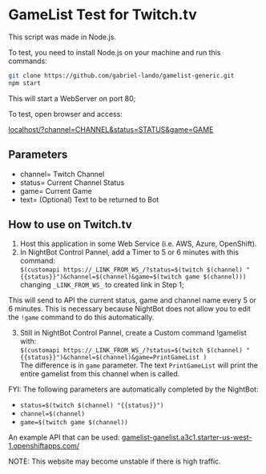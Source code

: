 # GameList Test for Twitch.tv

This script was made in Node.js.

To test, you need to install Node.js on your machine and run this commands:

```bash
git clone https://github.com/gabriel-lando/gamelist-generic.git
npm start
```

This will start a WebServer on port 80;

To test, open browser and access:

[localhost/?channel=CHANNEL&status=STATUS&game=GAME](localhost/?channel=CHANNEL&status=STATUS&game=GAME)

## Parameters

- channel= Twitch Channel
- status= Current Channel Status
- game= Current Game
- text= (Optional) Text to be returned to Bot

## How to use on Twitch.tv

1) Host this application in some Web Service (i.e. AWS, Azure, OpenShift).
2) In NightBot Control Pannel, add a Timer to 5 or 6 minutes with this command: <br/>
`$(customapi https://_LINK_FROM_WS_/?status=$(twitch $(channel) "{{status}}")&channel=$(channel)&game=$(twitch game $(channel)))` <br/>
changing `_LINK_FROM_WS_` to created link in Step 1;

This will send to API the current status, game and channel name every 5 or 6 minutes. This is necessary because NightBot does not allow you to edit the `!game` command to do this automatically.

3) Still in NightBot Control Pannel, create a Custom command !gamelist with: <br/>
`$(customapi https://_LINK_FROM_WS_/?status=$(twitch $(channel) "{{status}}")&channel=$(channel)&game=PrintGameList )` <br/>
The difference is in `game` parameter. The text `PrintGameList` will print the entire gamelist from this channel when is called.

FYI: The following parameters are automatically completed by the NightBot:
- `status=$(twitch $(channel) "{{status}}")`
- `channel=$(channel)`
- `game=$(twitch game $(channel))`

An example API that can be used:
[gamelist-ganelist.a3c1.starter-us-west-1.openshiftapps.com/](http://gamelist-ganelist.a3c1.starter-us-west-1.openshiftapps.com/)

NOTE: This website may become unstable if there is high traffic.